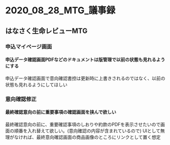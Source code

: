 # 2020_08_28_MTG_議事録
## はなさく生命レビューMTG

### 申込マイページ画面
#### 申込データ確認画面PDFなどのドキュメントは版管理で以前の状態も見れるようにする
申込データ確認画面で意向確認書控は更新時に上書きされるのではなく、以前の状態も見れるようにしてほしい

### 意向確認修正
#### 最終確認意向の前に重要事項の確認画面を挟んで欲しい
最終確認意向の前に、重要確認事項のしおりや約款のPDFを表示させたいので画面の順番を入れ替えて欲しい。(意向確認の内容が含まれているので)
UIとして無理がなければ、最終意向確認画面の商品画像のところにリンクとして置く想定
